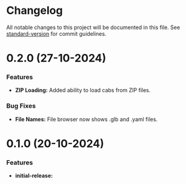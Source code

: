 # Changelog

All notable changes to this project will be documented in this file. See [standard-version](https://github.com/conventional-changelog/standard-version) for commit guidelines.

<a name="0.2.0"></a>
# 0.2.0 (27-10-2024)


### Features

* **ZIP Loading:** Added ability to load cabs from ZIP files.


### Bug Fixes

* **File Names:** File browser now shows .glb and .yaml files.

<a name="0.1.0"></a>
# 0.1.0 (20-10-2024)


### Features

* **initial-release:**